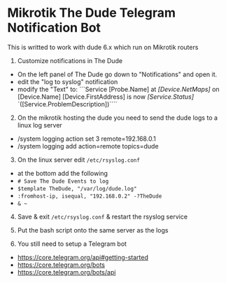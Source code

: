 # Mikrotik The Dude Telegram Notification Bot

This is writted to work with dude 6.x which run on Mikrotik routers


1) Customize notifications in The Dude
  * On the left panel of The Dude go down to "Notifications" and open it.
  * edit the "log to syslog" notification
  * modify the "Text" to: ```Service [Probe.Name] at *[Device.NetMaps]* on [Device.Name] [Device.FirstAddress] is now _[Service.Status]_ `([Service.ProblemDescription])````

2) On the mikrotik hosting the dude you need to send the dude logs to a linux log server
  * /system logging action set 3 remote=192.168.0.1
  * /system logging add action=remote topics=dude

3) On the linux server edit ```/etc/rsyslog.conf```
  * at the bottom add the following
  * `# Save The Dude Events to log`
  * `$template TheDude, "/var/log/dude.log"`
  * `:fromhost-ip, isequal, "192.168.0.2" -?TheDude`
  * `& ~`

4) Save & exit ```/etc/rsyslog.conf``` & restart the rsyslog service

5) Put the bash script onto the same server as the logs

6) You still need to setup a Telegram bot
  * https://core.telegram.org/api#getting-started
  * https://core.telegram.org/bots
  * https://core.telegram.org/bots/api
